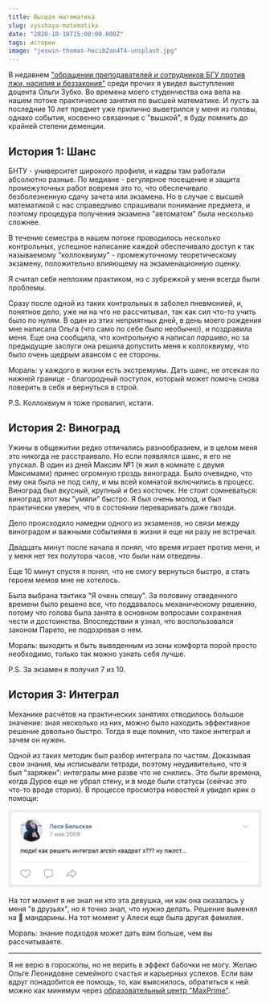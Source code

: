 ```yaml
---
title: Высшая математика
slug: vysshaya-matematika
date: "2020-10-18T15:00:00.000Z"
tags: истории
image: "jeswin-thomas-hecib2an4T4-unsplash.jpg"
---
```


В недавнем ["обращении преподавателей и сотрудников БГУ против лжи, насилия и беззакония"](https://www.facebook.com/epramovaorg/videos/680819875885204/) среди прочих я увидел выступление доцента Ольги Зубко. Во времена моего студенчества она вела на нашем потоке практические занятия по высшей математике. И пусть за последние 10 лет предмет уже прилично выветрился у меня из головы, однако события, косвенно связанные с "вышкой", я буду помнить до крайней степени деменции. 

## История 1: Шанс
БНТУ - университет широкого профиля, и кадры там работали абсолютно разные. По медиане - регулярное посещение и защита промежуточных работ вовремя это то, что  обеспечивало безболезненную сдачу зачета или экзамена.  Но в случае с высшей математикой с нас справедливо спрашивали понимание предмета, и поэтому процедура получения экзамена "автоматом" была несколько сложнее.

В течение семестра в нашем потоке проводилось несколько контрольных, успешное написание каждой обеспечивало доступ к так называемому "коллоквиуму" - промежуточному теоретическому экзамену, положительно влияющему на экзаменационную оценку.

Я считал себя неплохим практиком, но с зубрежкой у меня всегда были проблемы.

Сразу после одной из таких контрольных я заболел пневмонией, и, понятное дело, уже  ни на что не рассчитывал, так как сил что-то учить было по нулям. В один из этих неприятных дней, в день моего рождения мне написала Ольга (что само по себе было необычно), и поздравила меня. Еще она сообщила, что контрольную я написал *паршиво*, но за предыдущие заслуги она решила допустить меня к коллоквиуму, что было очень щедрым авансом с ее стороны.

Мораль: у каждого в жизни есть экстремумы. Дать шанс, не отсекая по нижней границе - благородный поступок, который может помочь снова поверить в себя и вернуться в строй. 

P.S. Коллоквиум я тоже провалил, кстати.

## История 2: Виноград
Ужины в общежитии редко отличались разнообразием, и в целом меня это никогда не расстраивало. Но если появлялся шанс, я его не упускал. В один из дней Максим №1 (я жил в комнате с двумя Максимами) принес огромную гроздь винограда. Было очевидно, что ему она была не под силу, и мы всей комнатой включились в процесс. Виноград был вкусный, крупный и без косточек. Не стоит сомневаться: виноград этот мы "умяли" быстро. Я был очень молод, и был практически уверен, что в состоянии переваривать даже гвозди. 

Дело происходило намедни одного из экзаменов, но связи между виноградом и важными событиями в жизни я еще ни разу не встречал. 

Двадцать минут после начала я понял, что время играет против меня, и у меня нет тех полутора часов, что были нам отведены. 

Еще 10 минут спустя я понял, что не смогу вернуться быстро, а стать героем мемов мне не хотелось. 

Была выбрана тактика "Я очень спешу". За половину отведенного времени было решено все, что поддавалось механическому решению, потому что голова была занята  в основном вопросами сохранения чести и достоинства. Впоследствии я узнал, что воспользовался законом Парето, не подозревая о нем.

Мораль: выходить и быть выведенным из зоны комфорта порой просто необходимо, только так можно узнать себя лучше.

P.S. За экзамен я получил 7 из 10.

## История 3: Интеграл
Механике расчётов на практических занятиях отводилось большое значение: зная несколько из них, можно было находить эффективное решение довольно быстро. Тогда я еще помнил, что такое интеграл и зачем он нужен.

Одной из таких методик был разбор интеграла по частям. Доказывая свои знания, мы исписывали тетради, поэтому неудивительно, что я был "заряжен": интегралы мне разве что не снились. Это были времена, когда Дуров еще не убрал стену, и в моде были статусы (сейчас это что-то вроде сториз). В процессе просмотра новостей я увидел крик о помощи:

![Тот самый статус](post.png)

На тот момент я не знал ни кто эта девушка, ни как она оказалась у меня "в друзьях", но я точно знал, что нужно делать. Решение выменял на 🍊 мандарины. На тот момент у Алеси еще была другая фамилия.

Мораль: знание подходов может дать вам больше, чем вы рассчитываете.

---

Я не верю в гороскопы, но не верить в эффект бабочки не могу. Желаю Ольге Леонидовне семейного счастья и карьерных успехов. Если вам вдруг понадобится ее помощь, то, как выяснилось, обратиться к ней можно как минимум через [образовательный центр "MaxPrime"](http://maxprime.by/our-teachers/olzubko/).